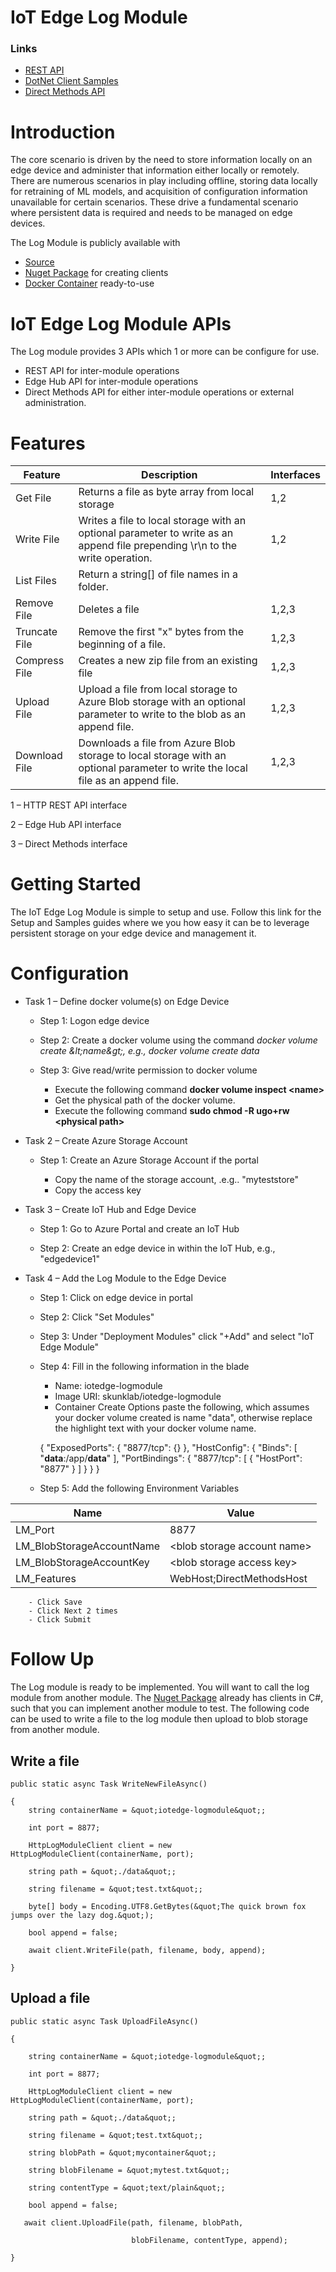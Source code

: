 # IoT Edge Log Module


### Links
   - [REST API](./docs/logmodulerestapi.md)
   - [DotNet Client Samples](./docs/dotnetrestclientsamples.md)
   - [Direct Methods API](./docs/dmi.md)

# Introduction

The core scenario is driven by the need to store information locally on an edge device and administer that information either locally or remotely.  There are numerous scenarios in play including offline, storing data locally for retraining of ML models, and acquisition of configuration information unavailable for certain scenarios.  These drive a fundamental scenario where persistent data is required and needs to be managed on edge devices.

The Log Module is publicly available with

- [Source](https://github.com/skunklab/iotedge_logmodule)
- [Nuget Package](https://www.nuget.org/packages/IoTEdge.LogModule.Core/0.9.8-prerelease) for creating clients
- [Docker Container](https://hub.docker.com/r/skunklab/iotedge-logmodule/) ready-to-use

# IoT Edge Log Module APIs

The Log module provides 3 APIs which 1 or more can be configure for use.

- REST API for inter-module operations
- Edge Hub API for inter-module operations
- Direct Methods API for either inter-module operations or external administration.

# Features

| **Feature** | **Description** | **Interfaces** |
| --- | --- | --- |
| Get File | Returns a file as byte array from local storage | 1,2 |
| Write File | Writes a file to local storage with an optional parameter to write as an append file prepending \r\n to the write operation. | 1,2 |
| List Files | Return a string[] of file names in a folder. |   |
| Remove File | Deletes a file | 1,2,3 |
| Truncate File | Remove the first &quot;x&quot; bytes from the beginning of a file. | 1,2,3 |
| Compress File | Creates a new zip file from an existing file | 1,2,3 |
| Upload File | Upload a file from local storage to Azure Blob storage with an optional parameter to write to the blob as an append file. | 1,2,3 |
| Download File | Downloads a file from Azure Blob storage to local storage with an optional parameter to write the local file as an append file. | 1,2,3 |

1 – HTTP REST API interface

2 – Edge Hub API interface

3 – Direct Methods interface



# Getting Started

The IoT Edge Log Module is simple to setup and use.  Follow this link for the Setup and Samples guides where we you how easy it can be to leverage persistent storage on your edge device and management it.

# Configuration
+ Task 1 – Define docker volume(s) on Edge Device
    - Step 1: Logon edge device
    - Step 2: Create a docker volume using the command _docker volume create \&lt;name\&gt;, e.g.,
             docker volume create data_
    - Step 3: Give read/write permission to docker volume

        - Execute the following command **docker volume inspect &lt;name&gt;**
        - Get the physical path of the docker volume.
        - Execute the following command **sudo chmod -R ugo+rw &lt;physical path&gt;**

+ Task 2 – Create Azure Storage Account

    - Step 1: Create an Azure Storage Account if the portal

        - Copy the name of the storage account, .e.g.. &quot;myteststore&quot;
        - Copy the access key

+ Task 3 – Create IoT Hub and Edge Device

    - Step 1: Go to Azure Portal and create an IoT Hub

    - Step 2: Create an edge device in within the IoT Hub, e.g., &quot;edgedevice1&quot;

+ Task 4 – Add the Log Module to the Edge Device

    - Step 1: Click on edge device in portal

    - Step 2: Click &quot;Set Modules&quot;

    - Step 3: Under &quot;Deployment Modules&quot; click &quot;+Add&quot; and select &quot;IoT Edge Module&quot;

    - Step 4: Fill in the following information in the blade

        - Name: iotedge-logmodule
        - Image URI: skunklab/iotedge-logmodule
        - Container Create Options paste the following, which assumes your docker volume created is name &quot;data&quot;, otherwise replace the highlight text with your docker volume name.
        
         {
  &quot;ExposedPorts&quot;: {
    &quot;8877/tcp&quot;: {}
  },
  &quot;HostConfig&quot;: {
    &quot;Binds&quot;: [
      &quot;**data**:/app/**data**&quot;
    ],
    &quot;PortBindings&quot;: {
      &quot;8877/tcp&quot;: [
        {
          &quot;HostPort&quot;: &quot;8877&quot;
        }
   ]   }  } }  
   - Step 5: Add the following Environment Variables
   
| **Name** | **Value** |
| --- | --- |
| LM\_Port | 8877 |
| LM\_BlobStorageAccountName | &lt;blob storage account name&gt; |
| LM\_BlobStorageAccountKey | &lt;blob storage access key&gt; |
| LM\_Features | WebHost;DirectMethodsHost |
        - Click Save
        - Click Next 2 times
        - Click Submit



# Follow Up

The Log module is ready to be implemented.    You will want to call the log module from another module.  The [Nuget Package](https://www.nuget.org/packages/IoTEdge.LogModule.Core/0.9.8-prerelease) already has clients in C#, such that you can implement another module to test.  The following code can be used to write a file to the log module then upload to blob storage from another module.

## Write a file
```
public static async Task WriteNewFileAsync()

{
    string containerName = &quot;iotedge-logmodule&quot;;

    int port = 8877;

    HttpLogModuleClient client = new HttpLogModuleClient(containerName, port);

    string path = &quot;./data&quot;;

    string filename = &quot;test.txt&quot;;

    byte[] body = Encoding.UTF8.GetBytes(&quot;The quick brown fox jumps over the lazy dog.&quot;);

    bool append = false;

    await client.WriteFile(path, filename, body, append);

}
```

## Upload a file
```
public static async Task UploadFileAsync()

{

    string containerName = &quot;iotedge-logmodule&quot;;

    int port = 8877;

    HttpLogModuleClient client = new HttpLogModuleClient(containerName, port);

    string path = &quot;./data&quot;;

    string filename = &quot;test.txt&quot;;

    string blobPath = &quot;mycontainer&quot;;

    string blobFilename = &quot;mytest.txt&quot;;

    string contentType = &quot;text/plain&quot;;

    bool append = false;

   await client.UploadFile(path, filename, blobPath,

                           blobFilename, contentType, append);

}
